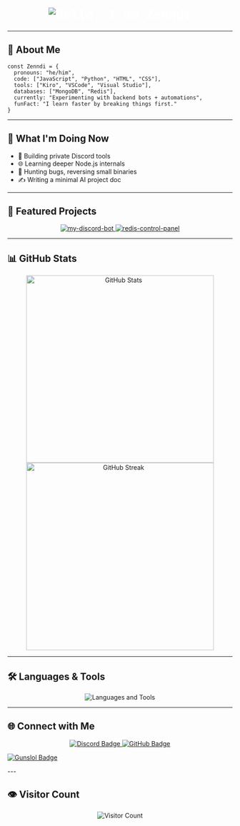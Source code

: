 <h1 align="center" style="color:#ffffff; font-weight:bold; font-family:'Fira Code', monospace;">
  <img src="https://readme-typing-svg.demolab.com?font=Fira+Code&duration=4000&pause=1500&color=ffffff&center=true&vCenter=true&width=600&height=50&lines=Hello%2C+I+am+Zenndi" alt="Hello, I am Zenndi" />
</h1>

---

## 🧠 About Me

```text
const Zenndi = {
  pronouns: "he/him",
  code: ["JavaScript", "Python", "HTML", "CSS"],
  tools: ["Kiro", "VSCode", "Visual Studio"],
  databases: ["MongoDB", "Redis"],
  currently: "Experimenting with backend bots + automations",
  funFact: "I learn faster by breaking things first."
}
```

---

## 💼 What I'm Doing Now

- 🔧 Building private Discord tools
- 🌐 Learning deeper Node.js internals
- 🐞 Hunting bugs, reversing small binaries
- ✍️ Writing a minimal AI project doc

---

## 🚀 Featured Projects

<p align="center">
  <a href="https://github.com/zenndi/my-discord-bot" target="_blank" rel="noopener noreferrer">
    <img src="https://github-readme-stats.vercel.app/api/pin/?username=zenndi&repo=my-discord-bot&theme=dark&hide_border=true&bg_color=000000" alt="my-discord-bot" />
  </a>
  <a href="https://github.com/zenndi/redis-control-panel" target="_blank" rel="noopener noreferrer">
    <img src="https://github-readme-stats.vercel.app/api/pin/?username=zenndi&repo=redis-control-panel&theme=dark&hide_border=true&bg_color=000000" alt="redis-control-panel" />
  </a>
</p>

---

## 📊 GitHub Stats

<p align="center">
  <img src="https://github-readme-stats.vercel.app/api?username=zenndi&show_icons=true&theme=dark&hide_border=true&bg_color=000000" width="420" alt="GitHub Stats" />
  <img src="https://streak-stats.demolab.com?user=zenndi&theme=dark&hide_border=true&background=000000&ring=4a76fc&fire=4a76fc" width="420" alt="GitHub Streak" />
</p>

---

## 🛠️ Languages & Tools

<p align="center">
  <img src="https://skillicons.dev/icons?i=js,python,html,css,redis,mongo,vscode,visualstudio,discord&theme=dark" alt="Languages and Tools" />
</p>

---

## 🌐 Connect with Me

<p align="center">
  <a href="https://discord.com/users/1235350793222361281" target="_blank" rel="noopener noreferrer">
    <img src="https://img.shields.io/badge/Discord-Zenndi%230000-5865F2?style=for-the-badge&logo=discord&logoColor=white" alt="Discord Badge" />
  </a>
  <a href="https://github.com/zenndi" target="_blank" rel="noopener noreferrer">
    <img src="https://img.shields.io/badge/GitHub-Zenndi-181717?style=for-the-badge&logo=github&logoColor=white" alt="GitHub Badge" />
  </a>
</p>
 <a href="https://guns.lol/zendi" target="_blank" rel="noopener noreferrer">
    <img src="https://img.shields.io/badge/Gunslol-Zenndi-181717?style=for-the-badge&logo=github&logoColor=white" alt="Gunslol Badge" />
  </a>
</p>
---

## 👁️ Visitor Count

<p align="center">
  <img src="https://hits.dwyl.com/zenndi.svg" alt="Visitor Count" />
</p>
